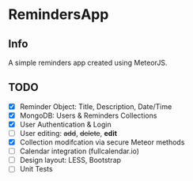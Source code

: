 # RemindersApp

## Info
A simple reminders app created using MeteorJS.

## TODO
- [x] Reminder Object: Title, Description, Date/Time
- [x] MongoDB: Users & Reminders Collections
- [x] User Authentication & Login
- [ ] User editing: ~~add~~, ~~delete~~, **edit**
- [x] Collection modifcation via secure Meteor methods
- [ ] Calendar integration (fullcalendar.io)
- [ ] Design layout: LESS, Bootstrap
- [ ] Unit Tests